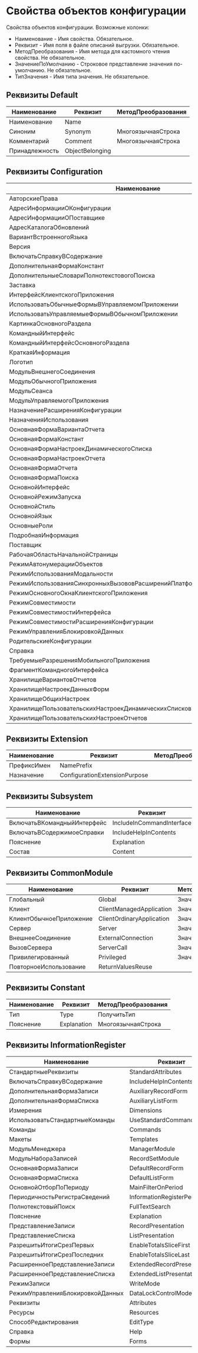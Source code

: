 # Свойства объектов конфигурации

Свойства объектов конфигурации.
Возможные колонки:

* Наименование - Имя свойства. Обязательное.
* Реквизит - Имя поля в файле описаний выгрузки. Обязательное.
* МетодПреобразования - Имя метода для кастомного чтения свойства. Не обязательное.
* ЗначениеПоУмолчанию - Строковое представление значения по-умолчанию. Не обязательное.
* ТипЗначения - Имя типа значения. Не обязательное.

## Реквизиты Default

| Наименование   | Реквизит        | МетодПреобразования |
| -------------- | --------------- | ------------------- |
| Наименование   | Name            |                     |
| Синоним        | Synonym         | МногоязычнаяСтрока  |
| Комментарий    | Comment         | МногоязычнаяСтрока  |
| Принадлежность | ObjectBelonging |                     |

## Реквизиты Configuration

| Наименование                                                            | Реквизит                                        | МетодПреобразования |
| ----------------------------------------------------------------------- | ----------------------------------------------- | ------------------- |
| АвторскиеПрава                                                          | Copyright                                       | МногоязычнаяСтрока  |
| АдресИнформацииОКонфигурации                                            | ConfigurationInformationAddress                 | МногоязычнаяСтрока  |
| АдресИнформацииОПоставщике                                              | VendorInformationAddress                        | МногоязычнаяСтрока  |
| АдресКаталогаОбновлений                                                 | UpdateCatalogAddress                            |                     |
| ВариантВстроенногоЯзыка                                                 | ScriptVariant                                   |                     |
| Версия                                                                  | Version                                         |                     |
| ВключатьСправкуВСодержание                                              | IncludeHelpInContents                           |                     |
| ДополнительнаяФормаКонстант                                             | AuxiliaryConstantsForm                          |                     |
| ДополнительныеСловариПолнотекстовогоПоиска                              | AdditionalFullTextSearchDictionaries            |                     |
| Заставка                                                                | Splash                                          |                     |
| ИнтерфейсКлиентскогоПриложения                                          | ClientApplicationInterface                      |                     |
| ИспользоватьОбычныеФормыВУправляемомПриложении                          | UseOrdinaryFormInManagedApplication             |                     |
| ИспользоватьУправляемыеФормыВОбычномПриложении                          | UseManagedFormInOrdinaryApplication             |                     |
| КартинкаОсновногоРаздела                                                | MainSectionPicture                              |                     |
| КомандныйИнтерфейс                                                      | CommandInterface                                |                     |
| КомандныйИнтерфейсОсновногоРаздела                                      | MainSectionCommandInterface                     |                     |
| КраткаяИнформация                                                       | BriefInformation                                | МногоязычнаяСтрока  |
| Логотип                                                                 | Logo                                            |                     |
| МодульВнешнегоСоединения                                                | ExternalConnectionModule                        |                     |
| МодульОбычногоПриложения                                                | OrdinaryApplicationModule                       |                     |
| МодульСеанса                                                            | SessionModule                                   |                     |
| МодульУправляемогоПриложения                                            | ManagedApplicationModule                        |                     |
| НазначениеРасширенияКонфигурации                                        | ConfigurationExtensionPurpose                   |                     |
| НазначенияИспользования                                                 | UsePurposes                                     |                     |
| ОсновнаяФормаВариантаОтчета                                             | DefaultReportVariantForm                        |                     |
| ОсновнаяФормаКонстант                                                   | DefaultConstantsForm                            |                     |
| ОсновнаяФормаНастроекДинамическогоСписка                                | DefaultDynamicListSettingsForm                  |                     |
| ОсновнаяФормаНастроекОтчета                                             | DefaultReportSettingsForm                       |                     |
| ОсновнаяФормаОтчета                                                     | DefaultReportForm                               |                     |
| ОсновнаяФормаПоиска                                                     | DefaultSearchForm                               |                     |
| ОсновнойИнтерфейс                                                       | DefaultInterface                                |                     |
| ОсновнойРежимЗапуска                                                    | DefaultRunMode                                  |                     |
| ОсновнойСтиль                                                           | DefaultStyle                                    |                     |
| ОсновнойЯзык                                                            | DefaultLanguage                                 |                     |
| ОсновныеРоли                                                            | DefaultRoles                                    |                     |
| ПодробнаяИнформация                                                     | DetailedInformation                             | МногоязычнаяСтрока  |
| Поставщик                                                               | Vendor                                          |                     |
| РабочаяОбластьНачальнойСтраницы                                         | HomePageWorkArea                                |                     |
| РежимАвтонумерацииОбъектов                                              | ObjectAutonumerationMode                        |                     |
| РежимИспользованияМодальности                                           | ModalityUseMode                                 |                     |
| РежимИспользованияСинхронныхВызововРасширенийПлатформыИВнешнихКомпонент | SynchronousPlatformExtensionAndAddInCallUseMode |                     |
| РежимОсновногоОкнаКлиентскогоПриложения                                 | MainClientApplicationWindowMode                 |                     |
| РежимСовместимости                                                      | CompatibilityMode                               |                     |
| РежимСовместимостиИнтерфейса                                            | InterfaceCompatibilityMode                      |                     |
| РежимСовместимостиРасширенияКонфигурации                                | ConfigurationExtensionCompatibilityMode         |                     |
| РежимУправленияБлокировкойДанных                                        | DataLockControlMode                             |                     |
| РодительскиеКонфигурации                                                | ParentConfigurations                            |                     |
| Справка                                                                 | Help                                            |                     |
| ТребуемыеРазрешенияМобильногоПриложения                                 | RequiredMobileApplicationPermissions            |                     |
| ФрагментКомандногоИнтерфейса                                            | CommandInterfaceFragment                        |                     |
| ХранилищеВариантовОтчетов                                               | ReportsVariantsStorage                          |                     |
| ХранилищеНастроекДанныхФорм                                             | FormDataSettingsStorage                         |                     |
| ХранилищеОбщихНастроек                                                  | CommonSettingsStorage                           |                     |
| ХранилищеПользовательскихНастроекДинамическихСписков                    | DynamicListsUserSettingsStorage                 |                     |
| ХранилищеПользовательскихНастроекОтчетов                                | ReportsUserSettingsStorage                      |                     |

## Реквизиты Extension

| Наименование | Реквизит               | МетодПреобразования |
| ------------ | ----------------------------- | ------------------- |
| ПрефиксИмен  | NamePrefix                    |                     |
| Назначение   | ConfigurationExtensionPurpose |                     |

## Реквизиты Subsystem

| Наименование                | Реквизит           | МетодПреобразования | ТипЗначения |
| --------------------------- | ------------------------- | ------------------- | ----------- |
| ВключатьВКомандныйИнтерфейс | IncludeInCommandInterface | ЗначениеБулево      |             |
| ВключатьВСодержимоеСправки  | IncludeHelpInContents     | ЗначениеБулево      |             |
| Пояснение                   | Explanation               | МногоязычнаяСтрока  |             |
| Состав                      | Content                   | СоставПодсистемы    | Массив      |

## Реквизиты CommonModule

| Наименование            | Реквизит           | МетодПреобразования | ЗначениеПоУмолчанию |
| ----------------------- | ------------------------- | ------------------- | ------------------- |
| Глобальный              | Global                    | ЗначениеБулево      | false               |
| Клиент                  | ClientManagedApplication  | ЗначениеБулево      | false               |
| КлиентОбычноеПриложение | ClientOrdinaryApplication | ЗначениеБулево      | false               |
| Сервер                  | Server                    | ЗначениеБулево      | true                |
| ВнешнееСоединение       | ExternalConnection        | ЗначениеБулево      | false               |
| ВызовСервера            | ServerCall                | ЗначениеБулево      | false               |
| Привилегированный       | Privileged                | ЗначениеБулево      | false               |
| ПовторноеИспользование  | ReturnValuesReuse         |                     | DontUse             |

## Реквизиты Constant

| Наименование | Реквизит | МетодПреобразования |
| ------------ | --------------- | ------------------- |
| Тип          | Type            | ПолучитьТип         |
| Пояснение    | Explanation     | МногоязычнаяСтрока  |

## Реквизиты InformationRegister

| Наименование                     | Реквизит                | МетодПреобразования |
| -------------------------------- | ------------------------------ | ------------------- |
| СтандартныеРеквизиты             | StandardAttributes             |                     |
| ВключатьСправкуВСодержание       | IncludeHelpInContents          |                     |
| ДополнительнаяФормаЗаписи        | AuxiliaryRecordForm            |                     |
| ДополнительнаяФормаСписка        | AuxiliaryListForm              |                     |
| Измерения                        | Dimensions                     |                     |
| ИспользоватьСтандартныеКоманды   | UseStandardCommands            |                     |
| Команды                          | Commands                       |                     |
| Макеты                           | Templates                      |                     |
| МодульМенеджера                  | ManagerModule                  |                     |
| МодульНабораЗаписей              | RecordSetModule                |                     |
| ОсновнаяФормаЗаписи              | DefaultRecordForm              |                     |
| ОсновнаяФормаСписка              | DefaultListForm                |                     |
| ОсновнойОтборПоПериоду           | MainFilterOnPeriod             |                     |
| ПериодичностьРегистраСведений    | InformationRegisterPeriodicity |                     |
| ПолнотекстовыйПоиск              | FullTextSearch                 |                     |
| Пояснение                        | Explanation                    |                     |
| ПредставлениеЗаписи              | RecordPresentation             |                     |
| ПредставлениеСписка              | ListPresentation               |                     |
| РазрешитьИтогиСрезПервых         | EnableTotalsSliceFirst         |                     |
| РазрешитьИтогиСрезПоследних      | EnableTotalsSliceLast          |                     |
| РасширенноеПредставлениеЗаписи   | ExtendedRecordPresentation     |                     |
| РасширенноеПредставлениеСписка   | ExtendedListPresentation       |                     |
| РежимЗаписи                      | WriteMode                      |                     |
| РежимУправленияБлокировкойДанных | DataLockControlMode            |                     |
| Реквизиты                        | Attributes                     |                     |
| Ресурсы                          | Resources                      |                     |
| СпособРедактирования             | EditType                       |                     |
| Справка                          | Help                           |                     |
| Формы                            | Forms                          |                     |
